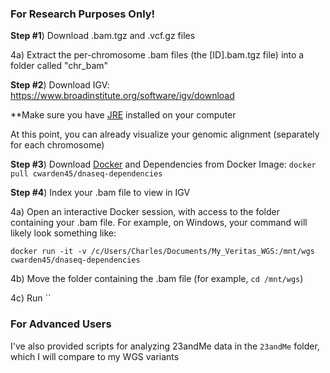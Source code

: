 ### For Research Purposes Only! ###

**Step #1**) Download .bam.tgz and .vcf.gz files

4a) Extract the per-chromosome .bam files (the [ID].bam.tgz file) into a folder called "chr_bam"

**Step #2**) Download IGV: https://www.broadinstitute.org/software/igv/download

**Make sure you have [JRE](http://www.oracle.com/technetwork/java/javase/downloads/jre8-downloads-2133155.html) installed on your computer

At this point, you can already visualize your genomic alignment (separately for each chromosome)

**Step #3**) Download [Docker](https://docs.docker.com/engine/installation/) and Dependencies from Docker Image: `docker pull cwarden45/dnaseq-dependencies`

**Step #4**) Index your .bam file to view in IGV

4a) Open an interactive Docker session, with access to the folder containing your .bam file.  For example, on Windows, your command will likely look something like:

```
docker run -it -v /c/Users/Charles/Documents/My_Veritas_WGS:/mnt/wgs cwarden45/dnaseq-dependencies
```

4b) Move the folder containing the .bam file (for example, `cd /mnt/wgs`)

4c) Run ``


### For Advanced Users ###

I've also provided scripts for analyzing 23andMe data in the `23andMe` folder, which I will compare to my WGS variants
